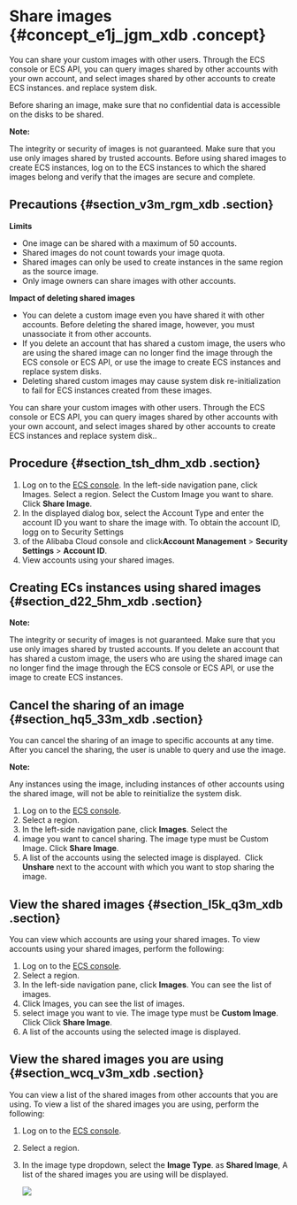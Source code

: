 # Share images {#concept_e1j_jgm_xdb .concept}

You can share your custom images with other users. Through the ECS console or ECS API, you can query images shared by other accounts with your own account, and select images shared by other accounts to create ECS instances. and replace system disk.

Before sharing an image, make sure that no confidential data is accessible on the disks to be shared.

**Note:** 

The integrity or security of images is not guaranteed. Make sure that you use only images shared by trusted accounts. Before using shared images to create ECS instances, log on to the ECS instances to which the shared images belong and verify that the images are secure and complete.

## Precautions {#section_v3m_rgm_xdb .section}

**Limits**

-   One image can be shared with a maximum of 50 accounts.
-   Shared images do not count towards your image quota.
-   Shared images can only be used to create instances in the same region as the source image.
-   Only image owners can share images with other accounts.

**Impact of deleting shared images**

-   You can delete a custom image even you have shared it with other accounts. Before deleting the shared image, however, you must unassociate it from other accounts.
-   If you delete an account that has shared a custom image, the users who are using the shared image can no longer find the image through the ECS console or ECS API, or use the image to create ECS instances and replace system disks.
-   Deleting shared custom images may cause system disk re-initialization to fail for ECS instances created from these images.

You can share your custom images with other users. Through the ECS console or ECS API, you can query images shared by other accounts with your own account, and select images shared by other accounts to create ECS instances and replace system disk..

## Procedure {#section_tsh_dhm_xdb .section}

1.  Log on to the [ECS console](https://ecs.console.aliyun.com/). In the left-side navigation pane, click Images. Select a region. Select the Custom Image you want to share. Click **Share Image**.
2.  In the displayed dialog box, select the Account Type and enter the account ID you want to share the image with. To obtain the account ID, logg on to Security Settings
3.  of the Alibaba Cloud console and click**Account Management** \> **Security Settings** \> **Account ID**.
4.  View accounts using your shared images.

## Creating ECs instances using shared images {#section_d22_5hm_xdb .section}

**Note:** 

The integrity or security of images is not guaranteed. Make sure that you use only images shared by trusted accounts. If you delete an account that has shared a custom image, the users who are using the shared image can no longer find the image through the ECS console or ECS API, or use the image to create ECS instances.

## Cancel the sharing of an image {#section_hq5_33m_xdb .section}

You can cancel the sharing of an image to specific accounts at any time. After you cancel the sharing, the user is unable to query and use the image.

**Note:** 

Any instances using the image, including instances of other accounts using the shared image, will not be able to reinitialize the system disk.

1.  Log on to the [ECS console](https://ecs.console.aliyun.com/#/home).
2.  Select a region.
3.  In the left-side navigation pane, click **Images**. Select the
4.  image you want to cancel sharing. The image type must be Custom Image. Click **Share Image**.
5.  A list of the accounts using the selected image is displayed.  Click **Unshare** next to the account with which you want to stop sharing the image.

## View the shared images {#section_l5k_q3m_xdb .section}

You can view which accounts are using your shared images. To view accounts using your shared images, perform the following:

1.  Log on to the [ECS console](https://ecs.console.aliyun.com/#/home).
2.  Select a region.
3.  In the left-side navigation pane, click **Images**. You can see the list of images.
4.  Click Images, you can see the list of images.
5.  select image you want to vie. The image type must be **Custom Image**. Click Click **Share Image**.
6.  A list of the accounts using the selected image is displayed.

## View the shared images you are using {#section_wcq_v3m_xdb .section}

You can view a list of the shared images from other accounts that you are using. To view a list of the shared images you are using, perform the following:

1.  Log on to the [ECS console](https://ecs.console.aliyun.com/#/home).
2.  Select a region.
3.  In the image type dropdown, select the **Image Type**. as **Shared Image**, A list of the shared images you are using will be displayed.

    ![](http://static-aliyun-doc.oss-cn-hangzhou.aliyuncs.com/assets/img/9700/15356101374618_en-US.png)


